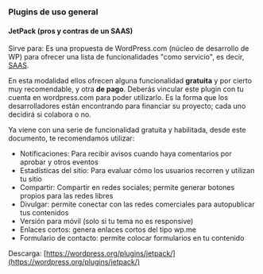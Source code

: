 ### Plugins de uso general

#### JetPack \(pros y contras de un SAAS\)

Sirve para: Es una propuesta de WordPress.com \(núcleo de desarrollo de WP\) para ofrecer una lista de funcionalidades "como servicio", es decir, [SAAS](https://es.wikipedia.org/wiki/Software_como_servicio).

En esta modalidad ellos ofrecen alguna funcionalidad **gratuita** y por cierto muy recomendable, y otra **de pago**. Deberás vincular este plugin con tu cuenta en wordpress.com para poder utilizarlo. Es la forma que los desarrolladores están encontrando para financiar su proyecto; cada uno decidirá si colabora o no.

Ya viene con una serie de funcionalidad gratuita y habilitada, desde este documento, te recomendamos utilizar:

* Notificaciones: Para recibir avisos cuando haya comentarios por aprobar y otros eventos
* Estadísticas del sitio: Para evaluar cómo los usuarios recorren y utilizan tu sitio
* Compartir: Compartir en redes sociales; permite generar botones propios para las redes libres
* Divulgar: permite conectar con las redes comerciales para autopublicar tus contenidos
* Versión para móvil \(solo si tu tema no es responsive\)
* Enlaces cortos: genera enlaces cortos del tipo wp.me
* Formulario de contacto: permite colocar formularios en tu contenido

Descarga: [https://wordpress.org/plugins/jetpack/](https://wordpress.org/plugins/jetpack/)

